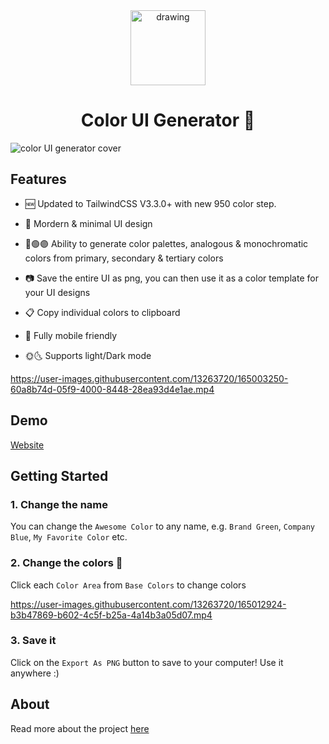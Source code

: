 <div  align="center">

<img  src="https://user-images.githubusercontent.com/13263720/165000315-67bfd426-a45d-4706-998e-ad99926b4a45.png"  alt="drawing"  width="120"/>

<h1>Color UI Generator 🎨</h1>  
</div>

![color UI generator cover](https://user-images.githubusercontent.com/13263720/229339496-d6733470-69a1-4b39-8096-f1ae6f41efaf.png)


## Features

- 🆕 Updated to TailwindCSS V3.3.0+ with new 950 color step.

- 🎨 Mordern & minimal UI design

- 🔴🟢🟣 Ability to generate color palettes, analogous & monochromatic colors from primary, secondary & tertiary colors

- 📷 Save the entire UI as png, you can then use it as a color template for your UI designs

- 📋 Copy individual colors to clipboard

- 📱 Fully mobile friendly

- 🌞🌜 Supports light/Dark mode


https://user-images.githubusercontent.com/13263720/165003250-60a8b74d-05f9-4000-8448-28ea93d4e1ae.mp4

## Demo

[Website](https://fluid-color.vercel.app/)

## Getting Started

### 1. Change the name

You can change the `Awesome Color` to any name, e.g. `Brand Green`, `Company Blue`, `My Favorite Color` etc.

### 2. Change the colors 🎨

Click each `Color Area` from `Base Colors` to change colors

https://user-images.githubusercontent.com/13263720/165012924-b3b47869-b602-4c5f-b25a-4a14b3a05d07.mp4


### 3. Save it

Click on the `Export As PNG` button to save to your computer! Use it anywhere :)

## About

Read more about the project [here](https://fluid-color.vercel.app/#tabs)
